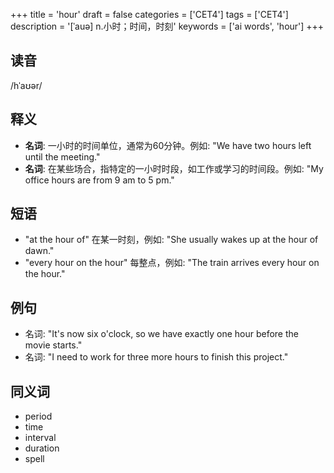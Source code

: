 +++
title = 'hour'
draft = false
categories = ['CET4']
tags = ['CET4']
description = '[ˈauə] n.小时；时间，时刻'
keywords = ['ai words', 'hour']
+++

## 读音
/hˈaʊər/

## 释义
- **名词**: 一小时的时间单位，通常为60分钟。例如: "We have two hours left until the meeting."
- **名词**: 在某些场合，指特定的一小时时段，如工作或学习的时间段。例如: "My office hours are from 9 am to 5 pm."

## 短语
- "at the hour of" 在某一时刻，例如: "She usually wakes up at the hour of dawn."
- "every hour on the hour" 每整点，例如: "The train arrives every hour on the hour."

## 例句
- 名词: "It's now six o'clock, so we have exactly one hour before the movie starts."
- 名词: "I need to work for three more hours to finish this project."

## 同义词
- period
- time
- interval
- duration
- spell
